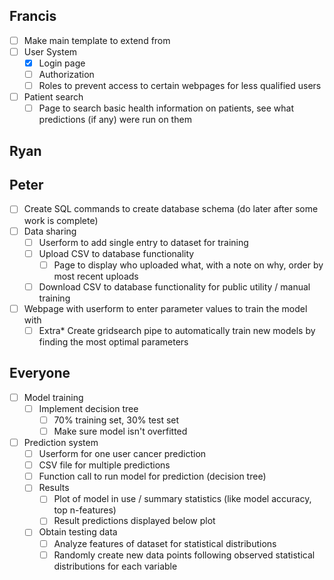 ## Francis
  - [ ] Make main template to extend from
  - [ ] User System 
    - [x] Login page
    - [ ] Authorization
    - [ ] Roles to prevent access to certain webpages for less qualified users
  - [ ] Patient search
    - [ ] Page to search basic health information on patients, see what predictions (if any) were run on them
## Ryan

    
## Peter
- [ ] Create SQL commands to create database schema (do later after some work is complete)
- [ ] Data sharing
  - [ ] Userform to add single entry to dataset for training
  - [ ] Upload CSV to database functionality
    - [ ] Page to display who uploaded what, with a note on why, order by most recent uploads
  - [ ] Download CSV to database functionality for public utility / manual training
- [ ] Webpage with userform to enter parameter values to train the model with
  - [ ] Extra* Create gridsearch pipe to automatically train new models by finding the most optimal parameters

## Everyone
- [ ] Model training
  - [ ] Implement decision tree
    - [ ] 70% training set, 30% test set
    - [ ] Make sure model isn't overfitted
- [ ] Prediction system
  - [ ] Userform for one user cancer prediction
  - [ ] CSV file for multiple predictions
  - [ ] Function call to run model for prediction (decision tree)
  - [ ] Results
    - [ ] Plot of model in use / summary statistics (like model accuracy, top n-features)
    - [ ] Result predictions displayed below plot
  - [ ] Obtain testing data
    - [ ] Analyze features of dataset for statistical distributions
    - [ ] Randomly create new data points following observed statistical distributions for each variable
